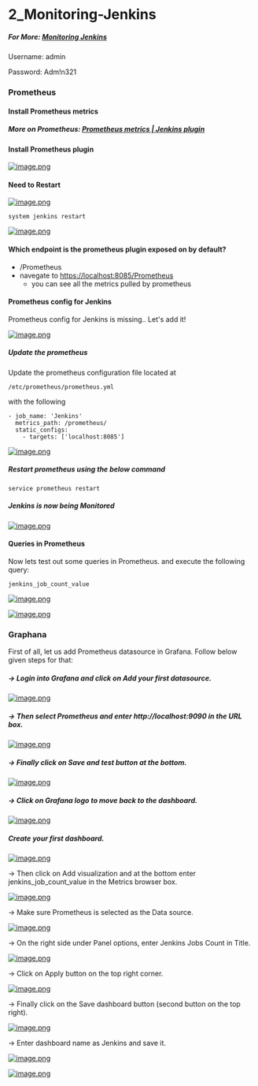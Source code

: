 # 2_Monitoring-Jenkins

##### For More: [Monitoring Jenkins](https://www.jenkins.io/doc/book/system-administration/monitoring/)

Username: admin

Password: Adm!n321

### Prometheus

#### Install Prometheus metrics

##### More on Prometheus: [Prometheus metrics | Jenkins plugin](https://plugins.jenkins.io/prometheus/)

#### Install Prometheus plugin

[![image.png](https://bookstack.besthomelabevar.xyz/uploads/images/gallery/2024-06/scaled-1680-/kAQ8TecWS2I2sBkF-image.png)](https://bookstack.besthomelabevar.xyz/uploads/images/gallery/2024-06/kAQ8TecWS2I2sBkF-image.png)

#### Need to Restart

[![image.png](https://bookstack.besthomelabevar.xyz/uploads/images/gallery/2024-06/scaled-1680-/8A8ESLFfqBN67K6F-image.png)](https://bookstack.besthomelabevar.xyz/uploads/images/gallery/2024-06/8A8ESLFfqBN67K6F-image.png)

```
system jenkins restart
```

[![image.png](https://bookstack.besthomelabevar.xyz/uploads/images/gallery/2024-06/scaled-1680-/LwLWPR9OWiZwjHfw-image.png)](https://bookstack.besthomelabevar.xyz/uploads/images/gallery/2024-06/LwLWPR9OWiZwjHfw-image.png)

#### Which endpoint is the prometheus plugin exposed on by default?

- /Prometheus
- navegate to [https://localhost:8085/Prometheus](https://localhost:8085/Prometheus)
    - you can see all the metrics pulled by prometheus

#### Prometheus config for Jenkins

Prometheus config for Jenkins is missing.. Let's add it!

[![image.png](https://bookstack.besthomelabevar.xyz/uploads/images/gallery/2024-06/scaled-1680-/69XPA5GZDM34pdCd-image.png)](https://bookstack.besthomelabevar.xyz/uploads/images/gallery/2024-06/69XPA5GZDM34pdCd-image.png)

##### Update the prometheus

Update the prometheus configuration file located at

```
/etc/prometheus/prometheus.yml 
```

with the following

```
- job_name: 'Jenkins'
  metrics_path: /prometheus/
  static_configs:
    - targets: ['localhost:8085']
```

[![image.png](https://bookstack.besthomelabevar.xyz/uploads/images/gallery/2024-06/scaled-1680-/EIQXCYVc5CfC5v3T-image.png)](https://bookstack.besthomelabevar.xyz/uploads/images/gallery/2024-06/EIQXCYVc5CfC5v3T-image.png)

#####  Restart prometheus using the below command

```
service prometheus restart
```

##### Jenkins is now being Monitored

[![image.png](https://bookstack.besthomelabevar.xyz/uploads/images/gallery/2024-06/scaled-1680-/aPfxh1JNokpm493f-image.png)](https://bookstack.besthomelabevar.xyz/uploads/images/gallery/2024-06/aPfxh1JNokpm493f-image.png)

#### Queries in Prometheus

Now lets test out some queries in Prometheus. and execute the following query:

```
jenkins_job_count_value
```

[![image.png](https://bookstack.besthomelabevar.xyz/uploads/images/gallery/2024-06/scaled-1680-/Ws4hu409gUjJ4i4l-image.png)](https://bookstack.besthomelabevar.xyz/uploads/images/gallery/2024-06/Ws4hu409gUjJ4i4l-image.png)

[![image.png](https://bookstack.besthomelabevar.xyz/uploads/images/gallery/2024-06/scaled-1680-/FAIWyRkCdEmZfvDk-image.png)](https://bookstack.besthomelabevar.xyz/uploads/images/gallery/2024-06/FAIWyRkCdEmZfvDk-image.png)

### Graphana

First of all, let us add Prometheus datasource in Grafana. Follow below given steps for that:

##### -&gt; Login into Grafana and click on Add your first datasource.

[![image.png](https://bookstack.besthomelabevar.xyz/uploads/images/gallery/2024-06/scaled-1680-/cz1avJzE9rulGauz-image.png)](https://bookstack.besthomelabevar.xyz/uploads/images/gallery/2024-06/cz1avJzE9rulGauz-image.png)

##### -&gt; Then select Prometheus and enter http://localhost:9090 in the URL box.

[![image.png](https://bookstack.besthomelabevar.xyz/uploads/images/gallery/2024-06/scaled-1680-/nFZWaJWzY3eEeg2a-image.png)](https://bookstack.besthomelabevar.xyz/uploads/images/gallery/2024-06/nFZWaJWzY3eEeg2a-image.png)

##### -&gt; Finally click on Save and test button at the bottom.

[![image.png](https://bookstack.besthomelabevar.xyz/uploads/images/gallery/2024-06/scaled-1680-/mNU5qyAvXu6kOVLS-image.png)](https://bookstack.besthomelabevar.xyz/uploads/images/gallery/2024-06/mNU5qyAvXu6kOVLS-image.png)

##### -&gt; Click on Grafana logo to move back to the dashboard.

[![image.png](https://bookstack.besthomelabevar.xyz/uploads/images/gallery/2024-06/scaled-1680-/q3BSxn1NwJS0n3JG-image.png)](https://bookstack.besthomelabevar.xyz/uploads/images/gallery/2024-06/q3BSxn1NwJS0n3JG-image.png)

##### Create your first dashboard.

[![image.png](https://bookstack.besthomelabevar.xyz/uploads/images/gallery/2024-06/scaled-1680-/JSccE8wHbG1Odba1-image.png)](https://bookstack.besthomelabevar.xyz/uploads/images/gallery/2024-06/JSccE8wHbG1Odba1-image.png)

-&gt; Then click on Add visualization and at the bottom enter jenkins\_job\_count\_value in the Metrics browser box.

[![image.png](https://bookstack.besthomelabevar.xyz/uploads/images/gallery/2024-06/scaled-1680-/pDL5OQ13VUy99eqR-image.png)](https://bookstack.besthomelabevar.xyz/uploads/images/gallery/2024-06/pDL5OQ13VUy99eqR-image.png)

-&gt; Make sure Prometheus is selected as the Data source.

[![image.png](https://bookstack.besthomelabevar.xyz/uploads/images/gallery/2024-06/scaled-1680-/XP1SUJrXLR27xXqs-image.png)](https://bookstack.besthomelabevar.xyz/uploads/images/gallery/2024-06/XP1SUJrXLR27xXqs-image.png)

-&gt; On the right side under Panel options, enter Jenkins Jobs Count in Title.

[![image.png](https://bookstack.besthomelabevar.xyz/uploads/images/gallery/2024-06/scaled-1680-/XP1SUJrXLR27xXqs-image.png)](https://bookstack.besthomelabevar.xyz/uploads/images/gallery/2024-06/XP1SUJrXLR27xXqs-image.png)

-&gt; Click on Apply button on the top right corner.

[![image.png](https://bookstack.besthomelabevar.xyz/uploads/images/gallery/2024-06/scaled-1680-/XP1SUJrXLR27xXqs-image.png)](https://bookstack.besthomelabevar.xyz/uploads/images/gallery/2024-06/XP1SUJrXLR27xXqs-image.png)

-&gt; Finally click on the Save dashboard button (second button on the top right).

[![image.png](https://bookstack.besthomelabevar.xyz/uploads/images/gallery/2024-06/scaled-1680-/wdpE8W8Isumi0RAP-image.png)](https://bookstack.besthomelabevar.xyz/uploads/images/gallery/2024-06/wdpE8W8Isumi0RAP-image.png)

-&gt; Enter dashboard name as Jenkins and save it.

[![image.png](https://bookstack.besthomelabevar.xyz/uploads/images/gallery/2024-06/scaled-1680-/YzeHaOvUSPpteCWL-image.png)](https://bookstack.besthomelabevar.xyz/uploads/images/gallery/2024-06/YzeHaOvUSPpteCWL-image.png)

[![image.png](https://bookstack.besthomelabevar.xyz/uploads/images/gallery/2024-06/scaled-1680-/zjNbE9wRhapOPQIp-image.png)](https://bookstack.besthomelabevar.xyz/uploads/images/gallery/2024-06/zjNbE9wRhapOPQIp-image.png)